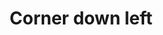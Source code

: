 ---
title: Corner down left
tags: ["corner", "down", "left", "direction", "pointer"]
icon: corner-down-left
svg: '<svg xmlns="http://www.w3.org/2000/svg" width="24" height="24" fill="none" viewBox="0 0 24 24" stroke-width="1.5" stroke-linecap="round" stroke-linejoin="round" stroke="currentColor"><path d="M5 13.973h10a4 4 0 0 0 4-4V5M5 13.973l4.78-5.027M5 13.973 9.78 19"/></svg>'
---